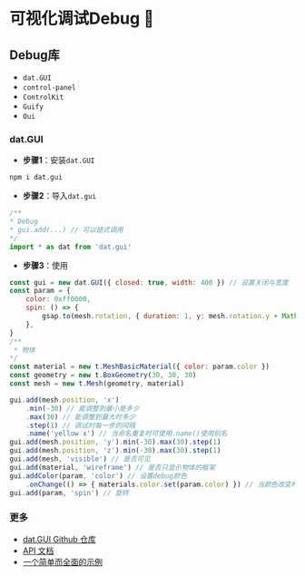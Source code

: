 # 可视化调试Debug :lady_beetle:

## Debug库

- `dat.GUI`
- `control-panel`
- `ControlKit`
- `Guify`
- `Oui`

### dat.GUI

- **步骤1**：安装`dat.GUI`

``` bash
npm i dat.gui
```

- **步骤2**：导入`dat.gui`

```js
/**
* Debug 
* gui.add(...) // 可以链式调用
*/
import * as dat from 'dat.gui'
```

- **步骤3**：使用
  
``` js
const gui = new dat.GUI({ closed: true, width: 400 }) // 设置关闭与宽度
const param = {
    color: 0xff0000,
    spin: () => {
        gsap.to(mesh.rotation, { duration: 1, y: mesh.rotation.y + Math.PI * 2}) // 一秒旋转一圈
    },
}
/**
 * 物体
*/
const material = new t.MeshBasicMaterial({ color: param.color })
const geometry = new t.BoxGeometry(30, 30, 30)
const mesh = new t.Mesh(geometry, material)

gui.add(mesh.position, 'x')
    .min(-30) // 能调整到最小是多少
    .max(30) // 能调整到最大时多少
    .step(1) // 调试时每一步的间隔
    .name('yellow x') // 当命名重复时可使用.name()使用别名
gui.add(mesh.position, 'y').min(-30).max(30).step(1)
gui.add(mesh.position, 'z').min(-30).max(30).step(1)
gui.add(mesh, 'visible') // 是否可见
gui.add(material, 'wireframe') // 是否只显示物体的框架
gui.addColor(param, 'color') // 设置debug颜色
    .onChange(() => { materials.color.set(param.color) }) // 当颜色改变时回调
gui.add(param, 'spin') // 旋转
```

### 更多

- [dat.GUI Github 仓库](https://github.com/dataarts/dat.gui)
- [API 文档](https://github.com/dataarts/dat.gui/blob/HEAD/API.md)
- [一个简单而全面的示例](https://jsfiddle.net/ikatyang/182ztwao/)
